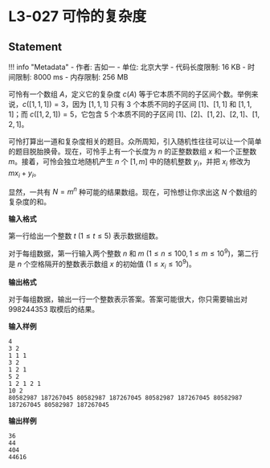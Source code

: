 
# L3-027 可怜的复杂度

## Statement

!!! info "Metadata"
    - 作者: 吉如一
    - 单位: 北京大学
    - 代码长度限制: 16 KB
    - 时间限制: 8000 ms
    - 内存限制: 256 MB

可怜有一个数组 $A$，定义它的复杂度 $c(A)$ 等于它本质不同的子区间个数。举例来说，$c([1,1,1]) = 3$，因为 $[1,1,1]$ 只有 $3$ 个本质不同的子区间 $[1]$、$[1,1]$ 和 $[1,1,1]$；而 $c([1,2,1]) = 5$，它包含 $5$ 个本质不同的子区间 $[1]$、$[2]$、$[1,2]$、$[2,1]$、$[1,2,1]$。

可怜打算出一道和复杂度相关的题目。众所周知，引入随机性往往可以让一个简单的题目脱胎换骨。现在，可怜手上有一个长度为 $n$ 的正整数数组 $x$ 和一个正整数 $m$。接着，可怜会独立地随机产生 $n$ 个 $[1,m]$ 中的随机整数 $y_i$，并把 $x_i$ 修改为 $mx_i+y_i$。

显然，一共有 $N=m^n$ 种可能的结果数组。现在，可怜想让你求出这 $N$ 个数组的复杂度的和。


**输入格式**

第一行给出一个整数 $t$ ($1 \le t \le 5$) 表示数据组数。

对于每组数据，第一行输入两个整数 $n$ 和 $m$ ($1 \le n \le 100, 1 \le m \le 10^9$)，第二行是 $n$ 个空格隔开的整数表示数组 $x$ 的初始值 ($1 \le x_i \le 10^9$)。


**输出格式**

对于每组数据，输出一行一个整数表示答案。答案可能很大，你只需要输出对 $998244353$ 取模后的结果。


**输入样例**
```plaintext
4
3 2
1 1 1
3 2
1 2 1
5 2
1 2 1 2 1
10 2
80582987 187267045 80582987 187267045 80582987 187267045 80582987 187267045 80582987 187267045
```

**输出样例**
```plaintext
36
44
404
44616
```

